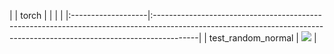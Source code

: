 |                    | torch                                                                                                                                                                  |
|                    |                                                                                                                                                                        |
|:-------------------|:-----------------------------------------------------------------------------------------------------------------------------------------------------------------------|
| test_random_normal | <a href="https://github.com/unifyai/ivy/actions/runs/3583558409" rel="noopener noreferrer" target="_blank"><img src=https://img.shields.io/badge/-success-success></a> |